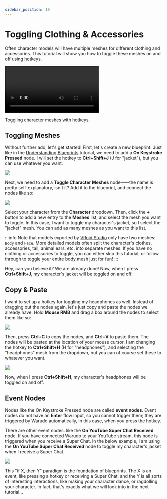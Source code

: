 ```yaml
---
sidebar_position: 10
---
```


# Toggling Clothing & Accessories

Often character models will have multiple meshes for different clothing and accessories. This tutorial will show you how to toggle these meshes on and off using hotkeys.

<div style={{width: '100%'}} className="video-box"><video controls loop src="/doc-img/toggle-meshes.mp4" /></div>
<p class="img-desc">Toggling character meshes with hotkeys.</p>

## Toggling Meshes

Without further ado, let's get started! First, let's create a new blueprint. Just like in the [Understanding Blueprints](../understanding-blueprints) tutorial, we need to add a **On Keystroke Pressed** node. I will set the hotkey to **Ctrl+Shift+J** (J for "jacket"), but you can use whatever you want.

![](/doc-img/en-blueprint-toggle-meshes-1.png)

Next, we need to add a **Toggle Character Meshes** node——the name is pretty self-explanatory, isn't it? Add it to the blueprint, and connect the nodes like so:

![](/doc-img/en-blueprint-toggle-meshes-2.png)

Select your character from the **Character** dropdown. Then, click the **+** button to add a new entry to the **Meshes** list, and select the mesh you want to toggle. In this case, I want to toggle my character's jacket, so I select the "jacket" mesh. You can add as many meshes as you want to this list.

:::info
Note that models exported by [VRoid Studio](https://vroid.com/en/studio) only have two meshes: `Body` and `Face`. More detailed models often split the character's clothes, accessories, tail, animal ears, etc. into separate meshes. If you have no clothing or accessories to toggle, you can either skip this tutorial, or follow through to toggle your entire body mesh just for fun!
:::

Hey, can you believe it? We are already done! Now, when I press **Ctrl+Shift+J**, my character's jacket will be toggled on and off.

## Copy & Paste

I want to set up a hotkey for toggling my headphones as well. Instead of dragging out the nodes again, let's just copy and paste the nodes we already have. Hold **Mouse RMB** and drag a box around the nodes to select them like so:

![](/doc-img/en-blueprint-toggle-meshes-3.png)

Then, press **Ctrl+C** to copy the nodes, and **Ctrl+V** to paste them. The nodes will be pasted at the location of your mouse cursor. I am changing the hotkey to **Ctrl+Shift+H** (H for "headphones"), and selecting the "headphones" mesh from the dropdown, but you can of course set these to whatever you want.

![](/doc-img/en-blueprint-toggle-meshes-4.png)

Now, when I press **Ctrl+Shift+H**, my character's headphones will be toggled on and off.

## Event Nodes

Nodes like the On Keystroke Pressed node are called **event nodes**. Event nodes do not have an **Enter** flow input, so you cannot trigger them; they are triggered by Warudo automatically, in this case, when you press the hotkey.

There are other event nodes. like the **On YouTube Super Chat Received** node. If you have connected Warudo to your YouTube stream, this node is triggered when you receive a Super Chat. In the below example, I am using the **On YouTube Super Chat Received** node to toggle my character's jacket when I receive a Super Chat.

![](/doc-img/en-blueprint-toggle-meshes-5.png)

This "if X, then Y" paradigm is the foundation of blueprints. The X is an event, like pressing a hotkey or receiving a Super Chat, and the Y is all sorts of interesting interactions, like making your character dance, or ragdolling your character. In fact, that's exactly what we will look into in the next tutorial...

